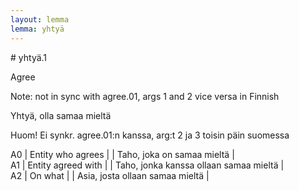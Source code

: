 ```yaml
---
layout: lemma
lemma: yhtyä
---
```


<div class="sense">
# <span class="sensename">yhtyä.1</span>

<span class="description">Agree</span>

Note: not in sync with agree.01, args 1 and 2 vice versa in Finnish

<span class="description">Yhtyä, olla samaa mieltä</span>

Huom! Ei synkr. agree.01:n kanssa, arg:t 2 ja 3 toisin päin suomessa

A0 | Entity who agrees |   | Taho, joka on samaa mieltä |  
A1 | Entity agreed with |   | Taho, jonka kanssa ollaan samaa mieltä |  
A2 | On what |   | Asia, josta ollaan samaa mieltä |  

</div>

